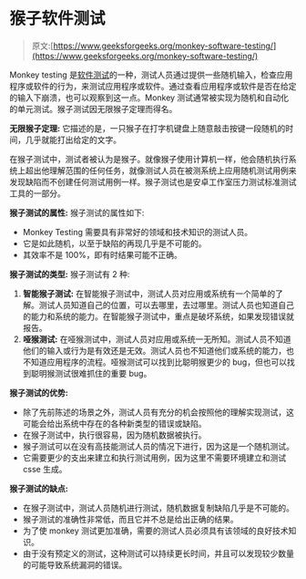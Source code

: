 # 猴子软件测试

> 原文:[https://www.geeksforgeeks.org/monkey-software-testing/](https://www.geeksforgeeks.org/monkey-software-testing/)

Monkey testing 是[软件测试](https://www.geeksforgeeks.org/software-testing-basics/)的一种，测试人员通过提供一些随机输入，检查应用程序或软件的行为，来测试应用程序或软件。通过查看应用程序或软件是否在给定的输入下崩溃，也可以观察到这一点。Monkey 测试通常被实现为随机和自动化的单元测试。猴子测试因无限猴子定理而得名。

**无限猴子定理:**
它描述的是，一只猴子在打字机键盘上随意敲击按键一段随机的时间，几乎就能打出给定的文字。

在猴子测试中，测试者被认为是猴子。就像猴子使用计算机一样，他会随机执行系统上超出他理解范围的任何任务，就像测试人员在被测系统上应用随机测试用例来发现缺陷而不创建任何测试用例一样。猴子测试也是安卓工作室压力测试标准测试工具的一部分。

**猴子测试的属性:**
猴子测试的属性如下:

*   Monkey Testing 需要具有非常好的领域和技术知识的测试人员。
*   它是如此随机，以至于缺陷的再现几乎是不可能的。
*   其效率不是 100%，即有时结果可能不正确。

**猴子测试的类型:**
猴子测试有 2 种:

1.  **智能猴子测试:**
    在智能猴子测试中，测试人员对应用或系统有一个简单的了解。测试人员知道自己的位置，可以去哪里，去过哪里。测试人员也知道自己的能力和系统的能力。在智能猴子测试中，重点是破坏系统，如果发现错误就报告。
2.  **哑猴测试:**
    在哑猴测试中，测试人员对应用或系统一无所知。测试人员不知道他们的输入或行为是有效还是无效。测试人员也不知道他们或系统的能力，也不知道应用程序的流程。哑猴测试可以找到比聪明猴更少的 bug，但也可以找到聪明猴测试很难抓住的重要 bug。

**猴子测试的优势:**

*   除了先前陈述的场景之外，测试人员有充分的机会按照他的理解实现测试，这可能会给出系统中存在的各种新类型的错误或缺陷。
*   在猴子测试中，执行很容易，因为随机数据被执行。
*   猴子测试可以在没有高技能测试人员的情况下进行，因为这是一个随机测试。
*   它需要更少的支出来建立和执行测试用例，因为这里不需要环境建立和测试 csse 生成。

**猴子测试的缺点:**

*   在猴子测试中，测试人员随机进行测试，随机数据复制缺陷几乎是不可能的。
*   猴子测试的准确性非常低，而且它并不总是给出正确的结果。
*   为了使 monkey 测试更加准确，需要的测试人员必须具有该领域的良好技术知识。
*   由于没有预定义的测试，这种测试可以持续更长时间，并且可以发现较少数量的可能导致系统漏洞的错误。